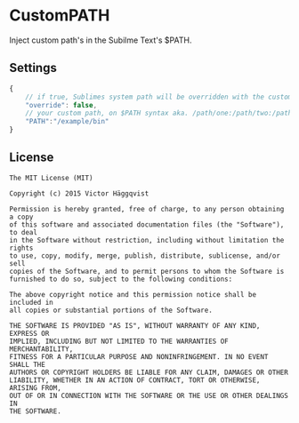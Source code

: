 # CustomPATH
Inject custom path's in the Subilme Text's $PATH.

## Settings
```js
{
    // if true, Sublimes system path will be overridden with the custom path
    "override": false,
    // your custom path, on $PATH syntax aka. /path/one:/path/two:/path/n
    "PATH":"/example/bin"
}
```

## License

	The MIT License (MIT)

	Copyright (c) 2015 Victor Häggqvist

	Permission is hereby granted, free of charge, to any person obtaining a copy
	of this software and associated documentation files (the "Software"), to deal
	in the Software without restriction, including without limitation the rights
	to use, copy, modify, merge, publish, distribute, sublicense, and/or sell
	copies of the Software, and to permit persons to whom the Software is
	furnished to do so, subject to the following conditions:
	
	The above copyright notice and this permission notice shall be included in
	all copies or substantial portions of the Software.
	
	THE SOFTWARE IS PROVIDED "AS IS", WITHOUT WARRANTY OF ANY KIND, EXPRESS OR
	IMPLIED, INCLUDING BUT NOT LIMITED TO THE WARRANTIES OF MERCHANTABILITY,
	FITNESS FOR A PARTICULAR PURPOSE AND NONINFRINGEMENT. IN NO EVENT SHALL THE
	AUTHORS OR COPYRIGHT HOLDERS BE LIABLE FOR ANY CLAIM, DAMAGES OR OTHER
	LIABILITY, WHETHER IN AN ACTION OF CONTRACT, TORT OR OTHERWISE, ARISING FROM,
	OUT OF OR IN CONNECTION WITH THE SOFTWARE OR THE USE OR OTHER DEALINGS IN
	THE SOFTWARE.
